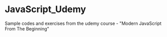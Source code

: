 # JavaScript_Udemy

Sample codes and exercises from the udemy course - "Modern JavaScript From The Beginning"
